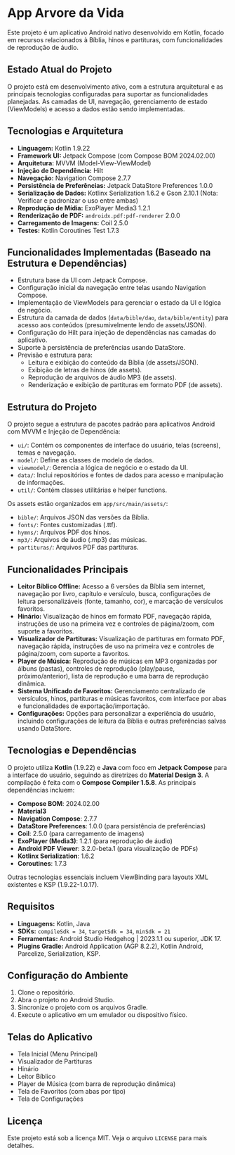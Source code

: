 # App Arvore da Vida

Este projeto é um aplicativo Android nativo desenvolvido em Kotlin, focado em recursos relacionados à Bíblia, hinos e partituras, com funcionalidades de reprodução de áudio.

## Estado Atual do Projeto

O projeto está em desenvolvimento ativo, com a estrutura arquitetural e as principais tecnologias configuradas para suportar as funcionalidades planejadas. As camadas de UI, navegação, gerenciamento de estado (ViewModels) e acesso a dados estão sendo implementadas.

## Tecnologias e Arquitetura

*   **Linguagem:** Kotlin 1.9.22
*   **Framework UI:** Jetpack Compose (com Compose BOM 2024.02.00)
*   **Arquitetura:** MVVM (Model-View-ViewModel)
*   **Injeção de Dependência:** Hilt
*   **Navegação:** Navigation Compose 2.7.7
*   **Persistência de Preferências:** Jetpack DataStore Preferences 1.0.0
*   **Serialização de Dados:** Kotlinx Serialization 1.6.2 e Gson 2.10.1 (Nota: Verificar e padronizar o uso entre ambas)
*   **Reprodução de Mídia:** ExoPlayer Media3 1.2.1
*   **Renderização de PDF:** `androidx.pdf:pdf-renderer` 2.0.0
*   **Carregamento de Imagens:** Coil 2.5.0
*   **Testes:** Kotlin Coroutines Test 1.7.3

## Funcionalidades Implementadas (Baseado na Estrutura e Dependências)

*   Estrutura base da UI com Jetpack Compose.
*   Configuração inicial da navegação entre telas usando Navigation Compose.
*   Implementação de ViewModels para gerenciar o estado da UI e lógica de negócio.
*   Estrutura da camada de dados (`data/bible/dao`, `data/bible/entity`) para acesso aos conteúdos (presumivelmente lendo de assets/JSON).
*   Configuração do Hilt para injeção de dependências nas camadas do aplicativo.
*   Suporte à persistência de preferências usando DataStore.
*   Previsão e estrutura para:
    *   Leitura e exibição do conteúdo da Bíblia (de assets/JSON).
    *   Exibição de letras de hinos (de assets).
    *   Reprodução de arquivos de áudio MP3 (de assets).
    *   Renderização e exibição de partituras em formato PDF (de assets).

## Estrutura do Projeto

O projeto segue a estrutura de pacotes padrão para aplicativos Android com MVVM e Injeção de Dependência:

-   `ui/`: Contém os componentes de interface do usuário, telas (screens), temas e navegação.
-   `model/`: Define as classes de modelo de dados.
-   `viewmodel/`: Gerencia a lógica de negócio e o estado da UI.
-   `data/`: Inclui repositórios e fontes de dados para acesso e manipulação de informações.
-   `util/`: Contém classes utilitárias e helper functions.

Os assets estão organizados em `app/src/main/assets/`:

-   `bible/`: Arquivos JSON das versões da Bíblia.
-   `fonts/`: Fontes customizadas (.ttf).
-   `hymns/`: Arquivos PDF dos hinos.
-   `mp3/`: Arquivos de áudio (.mp3) das músicas.
-   `partituras/`: Arquivos PDF das partituras.

## Funcionalidades Principais

-   **Leitor Bíblico Offline:** Acesso a 6 versões da Bíblia sem internet, navegação por livro, capítulo e versículo, busca, configurações de leitura personalizáveis (fonte, tamanho, cor), e marcação de versículos favoritos.
-   **Hinário:** Visualização de hinos em formato PDF, navegação rápida, instruções de uso na primeira vez e controles de página/zoom, com suporte a favoritos.
-   **Visualizador de Partituras:** Visualização de partituras em formato PDF, navegação rápida, instruções de uso na primeira vez e controles de página/zoom, com suporte a favoritos.
-   **Player de Música:** Reprodução de músicas em MP3 organizadas por álbuns (pastas), controles de reprodução (play/pause, próximo/anterior), lista de reprodução e uma barra de reprodução dinâmica.
-   **Sistema Unificado de Favoritos:** Gerenciamento centralizado de versículos, hinos, partituras e músicas favoritos, com interface por abas e funcionalidades de exportação/importação.
-   **Configurações:** Opções para personalizar a experiência do usuário, incluindo configurações de leitura da Bíblia e outras preferências salvas usando DataStore.

## Tecnologias e Dependências

O projeto utiliza **Kotlin** (1.9.22) e **Java** com foco em **Jetpack Compose** para a interface do usuário, seguindo as diretrizes do **Material Design 3**. A compilação é feita com o **Compose Compiler 1.5.8**. As principais dependências incluem:

-   **Compose BOM**: 2024.02.00
-   **Material3**
-   **Navigation Compose**: 2.7.7
-   **DataStore Preferences**: 1.0.0 (para persistência de preferências)
-   **Coil**: 2.5.0 (para carregamento de imagens)
-   **ExoPlayer (Media3)**: 1.2.1 (para reprodução de áudio)
-   **Android PDF Viewer**: 3.2.0-beta.1 (para visualização de PDFs)
-   **Kotlinx Serialization**: 1.6.2
-   **Coroutines**: 1.7.3

Outras tecnologias essenciais incluem ViewBinding para layouts XML existentes e KSP (1.9.22-1.0.17).

## Requisitos

-   **Linguagens:** Kotlin, Java
-   **SDKs:** `compileSdk = 34`, `targetSdk = 34`, `minSdk = 21`
-   **Ferramentas:** Android Studio Hedgehog | 2023.1.1 ou superior, JDK 17.
-   **Plugins Gradle:** Android Application (AGP 8.2.2), Kotlin Android, Parcelize, Serialization, KSP.

## Configuração do Ambiente

1.  Clone o repositório.
2.  Abra o projeto no Android Studio.
3.  Sincronize o projeto com os arquivos Gradle.
4.  Execute o aplicativo em um emulador ou dispositivo físico.

## Telas do Aplicativo

-   Tela Inicial (Menu Principal)
-   Visualizador de Partituras
-   Hinário
-   Leitor Bíblico
-   Player de Música (com barra de reprodução dinâmica)
-   Tela de Favoritos (com abas por tipo)
-   Tela de Configurações

## Licença

Este projeto está sob a licença MIT. Veja o arquivo `LICENSE` para mais detalhes.